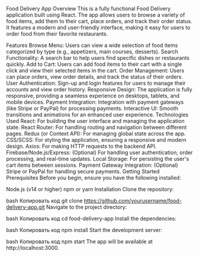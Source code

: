 Food Delivery App
Overview
This is a fully functional Food Delivery application built using React. The app allows users to browse a variety of food items, add them to their cart, place orders, and track their order status. It features a modern and user-friendly interface, making it easy for users to order food from their favorite restaurants.

Features
Browse Menu: Users can view a wide selection of food items categorized by type (e.g., appetizers, main courses, desserts).
Search Functionality: A search bar to help users find specific dishes or restaurants quickly.
Add to Cart: Users can add food items to their cart with a single click and view their selected items in the cart.
Order Management: Users can place orders, view order details, and track the status of their orders.
User Authentication: Sign-up and login features for users to manage their accounts and view order history.
Responsive Design: The application is fully responsive, providing a seamless experience on desktops, tablets, and mobile devices.
Payment Integration: Integration with payment gateways (like Stripe or PayPal) for processing payments.
Interactive UI: Smooth transitions and animations for an enhanced user experience.
Technologies Used
React: For building the user interface and managing the application state.
React Router: For handling routing and navigation between different pages.
Redux (or Context API): For managing global state across the app.
CSS/SCSS: For styling the application, ensuring a responsive and modern design.
Axios: For making HTTP requests to the backend API.
Firebase/Node.js/Express: (Optional) For handling user authentication, order processing, and real-time updates.
Local Storage: For persisting the user's cart items between sessions.
Payment Gateway Integration: (Optional) Stripe or PayPal for handling secure payments.
Getting Started
Prerequisites
Before you begin, ensure you have the following installed:

Node.js (v14 or higher)
npm or yarn
Installation
Clone the repository:

bash
Копировать код
git clone https://github.com/yourusername/food-delivery-app.git
Navigate to the project directory:

bash
Копировать код
cd food-delivery-app
Install the dependencies:

bash
Копировать код
npm install
Start the development server:

bash
Копировать код
npm start
The app will be available at http://localhost:3000.
